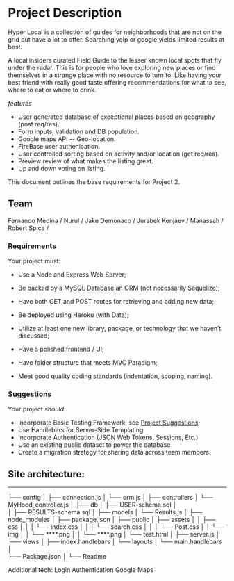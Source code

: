 # Project Description

Hyper Local is a collection of guides for neighborhoods that are not on the grid but have a lot to offer. Searching yelp or google yields limited results at best.

A local insiders curated Field Guide to the lesser known local spots that fly under the radar. This is for people who love exploring new places or find themselves in a strange place with no resource to turn to. Like having your best friend with really good taste offering recommendations for what to see, where to eat or where to drink.

*features*
* User generated database of exceptional places based on geography (post req/res).
* Form inputs, validation and DB population.
* Google maps API -- Geo-location.
* FireBase user authenication.
* User controlled sorting based on activity and/or location (get req/res).
* Preview review of what makes the listing great.
* Up and down voting on listing.

This document outlines the base requirements for Project 2.

## Team
Fernando Medina /
Nurul /
Jake Demonaco /
Jurabek Kenjaev /
Manassah /
Robert Spica /


### Requirements

Your project must:

* Use a Node and Express Web Server;

* Be backed by a MySQL Database an ORM (not necessarily Sequelize);

* Have both GET and POST routes for retrieving and adding new data;

* Be deployed using Heroku (with Data);

* Utilize at least one new library, package, or technology that we haven’t discussed;

* Have a polished frontend / UI;

* Have folder structure that meets MVC Paradigm;

* Meet good quality coding standards (indentation, scoping, naming).

### Suggestions

Your project _should_:
* Incorporate Basic Testing Framework, see [Project Suggestions](../Suggestions/README.md);
* Use Handlebars for Server-Side Templating
* Incorporate Authentication (JSON Web Tokens, Sessions, Etc.)
* Use an existing public dataset to power the database
* Create a migration strategy for sharing data across team members.

## Site architecture:
________________________

├── config
│   ├── connection.js
│   └── orm.js
│ 
├── controllers
│   └── MyHood_controller.js
│
├── db
│   ├── USER-schema.sql
│   
│   ├── RESULTS-schema.sql
│
├── models
│   └── Results.js
│ 
├── node_modules
│ 
├── package.json
│
├── public
│   ├── assets
│   │   ├── css
│   │   │   └── index.css
│   │   │   └── search.css
│   │   │   └── Post.css
│   │   └── img
│   │       └── ****.png
│   │       └── ****.png
│   └── test.html
│
├── server.js
│
└── views
│   ├── index.handlebars
│   └── layouts
│        └── main.handlebars
│        
├── Package.json
│
└── Readme


Additional tech:
Login Authentication
Google Maps


